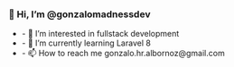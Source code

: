 <h3>👋 Hi, I’m @gonzalomadnessdev</h3>
<p>
  <ul>
    <li>- 👀 I’m interested in fullstack development</li>
    <li>- 🌱 I’m currently learning Laravel 8</li>
    <li>- 📫 How to reach me gonzalo.hr.albornoz@gmail.com</li>
  </ul>
</p>
<!---
gonzalomadnessdev/gonzalomadnessdev is a ✨ special ✨ repository because its `README.md` (this file) appears on your GitHub profile.
You can click the Preview link to take a look at your changes.
--->
